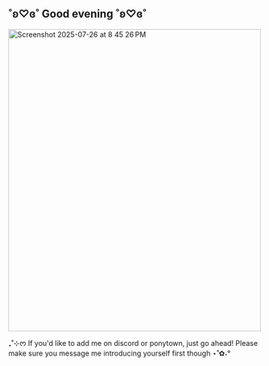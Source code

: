 ## ˚ʚ♡ɞ˚ Good evening ˚ʚ♡ɞ˚
<img width="501" height="601" alt="Screenshot 2025-07-26 at 8 45 26 PM" src="https://github.com/user-attachments/assets/9a9abbc3-1720-4cc9-9534-b7ef9a2719e1" />

₊˚⊹ᰔ If you'd like to add me on discord or ponytown, just go ahead! Please make sure you message me introducing yourself first though ⋆˚✿˖°
